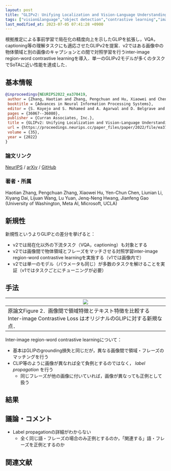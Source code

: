 ```yaml
---
layout: post
title: "GLIPv2: Unifying Localization and Vision-Language Understanding"
tags: ["vision&language","object detection","contrastive learning","image captioning"]
last_modified_at: 2023-07-05 07:41:28 +0900
---
```


根拠推定による事前学習で局在化の精度向上を示したGLIPを拡張し，VQA，captioning等の理解タスクにも適応させたGLIPv2を提案．v2ではある画像中の物体領域と別の画像のキャプションとの間で対照学習を行うinter-image region-word contrastive learningを導入．単一のGLIPv2モデルが多くのタスクでSoTAに近い性能を達成した．

## 基本情報

```bibtex
@inproceedings{NEURIPS2022_ea370419,
 author = {Zhang, Haotian and Zhang, Pengchuan and Hu, Xiaowei and Chen, Yen-Chun and Li, Liunian and Dai, Xiyang and Wang, Lijuan and Yuan, Lu and Hwang, Jenq-Neng and Gao, Jianfeng},
 booktitle = {Advances in Neural Information Processing Systems},
 editor = {S. Koyejo and S. Mohamed and A. Agarwal and D. Belgrave and K. Cho and A. Oh},
 pages = {36067--36080},
 publisher = {Curran Associates, Inc.},
 title = {GLIPv2: Unifying Localization and Vision-Language Understanding },
 url = {https://proceedings.neurips.cc/paper_files/paper/2022/file/ea370419760b421ce12e3082eb2ae1a8-Paper-Conference.pdf},
 volume = {35},
 year = {2022}
}
```

### 論文リンク

[NeurIPS](https://proceedings.neurips.cc/paper_files/paper/2022/hash/ea370419760b421ce12e3082eb2ae1a8-Abstract-Conference.html) / [arXiv](https://arxiv.org/abs/2206.05836) / [GitHub](https://github.com/microsoft/GLIP)

### 著者・所属

Haotian Zhang, Pengchuan Zhang, Xiaowei Hu, Yen-Chun Chen, Liunian Li, Xiyang Dai, Lijuan Wang, Lu Yuan, Jenq-Neng Hwang, Jianfeng Gao (University of Washington, Meta AI, Microsoft, UCLA)

## 新規性

新規性というよりGLIPとの差分を挙げると：

* v2では局在化以外の下流タスク（VQA，captioning）も対象とする
* v2では画像間で物体領域とフレーズをマッチさせる対照学習inter-image region-word contrastive learningを実施する（v1では画像内で）
* v2では単一のモデル（パラメータも同じ）が多数のタスクを解けることを実証（v1ではタスクごとにチューニングが必要）

## 手法

|<img src="https://i.gyazo.com/b6f09397fcf9271c9c0d4fabfd7552ca.png">|
|--------------------------------------------------------------------|
|原論文Figure 2．画像間で領域特徴とテキスト特徴を比較する Inter-image Contrastive Loss はオリジナルのGLIPに対する新規な点．|

Inter-image region-word contrastive learningについて：

* 基本はGLIPのgrounding損失と同じだが，異なる画像間で領域・フレーズのマッチングを行う
* CLIP等のように画像が異なれば全て負例とするのではなく， _label propagation_ を行う
    * 同じフレーズが他の画像に付いていれば，画像が異なっても正例として扱う

## 結果

## 議論・コメント

* Label propagationの詳細がわからない
    * 全く同じ語・フレーズの場合のみ正例とするのか，「関連する」語・フレーズを正例とするのか

## 関連文献

